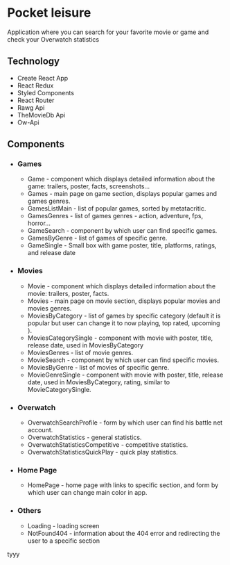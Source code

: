 # Pocket leisure

Application where you can search for your favorite movie or game and check your Overwatch statistics

## Technology

* Create React App
* React Redux
* Styled Components
* React Router
* Rawg Api
* TheMovieDb Api
* Ow-Api

## Components

* ### Games
    * Game - component which displays detailed information about the game: trailers, poster, facts, screenshots...
    * Games - main page on game section, displays popular games and games genres.
    * GamesListMain - list of popular games, sorted by metatacritic.
    * GamesGenres - list of games genres - action, adventure, fps, horror...
    * GameSearch - component by which user can find specific games.
    * GamesByGenre - list of games of specific genre.
    * GameSingle - Small box with game poster, title, platforms, ratings, and release date

* ### Movies
    * Movie - component which displays detailed information about the movie: trailers, poster, facts.
    * Movies - main page on movie section, displays popular movies and movies genres.
    * MoviesByCategory - list of games by specific category (default it is popular but user can change it to now
      playing, top rated, upcoming ).
    * MoviesCategorySingle - component with movie with poster, title, release date, used in MoviesByCategory
    * MoviesGenres - list of movie genres.
    * MovieSearch - component by which user can find specific movies.
    * MoviesByGenre - list of movies of specific genre.
    * MovieGenreSingle - component with movie with poster, title, release date, used in MoviesByCategory, rating,
      similar to MovieCategorySingle.

* ### Overwatch
    * OverwatchSearchProfile - form by which user can find his battle net account.
    * OverwatchStatistics - general statistics.
    * OverwatchStatisticsCompetitive - competitive statistics.
    * OverwatchStatisticsQuickPlay - quick play statistics.

* ### Home Page
    * HomePage - home page with links to specific section, and form by which user can change main color in app.

* ### Others
    * Loading - loading screen
    * NotFound404 - information about the 404 error and redirecting the user to a specific section
    
tyyy

